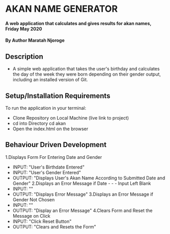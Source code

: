# AKAN NAME GENERATOR
#### A web application that calculates and gives results for akan names, Friday May 2020
#### By **Author Maratah Njoroge**
## Description
- A simple web application that takes the user's birthday and calculates the day of the week they were born depending on their gender output, including an installed version of Git.
## Setup/Installation Requirements
To run the application in your terminal: 
- Clone Repository on Local Machine (live link to project)
- cd into Directory  cd akan
- Open the index.html on the browser
## Behaviour Driven Development
1.Displays Form For Entering Date and Gender
- INPUT: "User's Birthdate Entered"
- INPUT: "User's Gender Entered"
- OUTPUT: "Displays User's Akan Name According to Submitted Date and Gender"
2.Displays an Error Message if Date - - - Input Left Blank
- INPUT: ""
- OUTPUT: "Displays Error Message"
3.Displays an Error Message if Gender Not Chosen
- INPUT: ""
- OUTPUT: "Display an Error Message"
4.Clears Form and Reset the Message on Click
- INPUT: "Click Reset Button"
- OUTPUT: "Clears and Resets the Form"